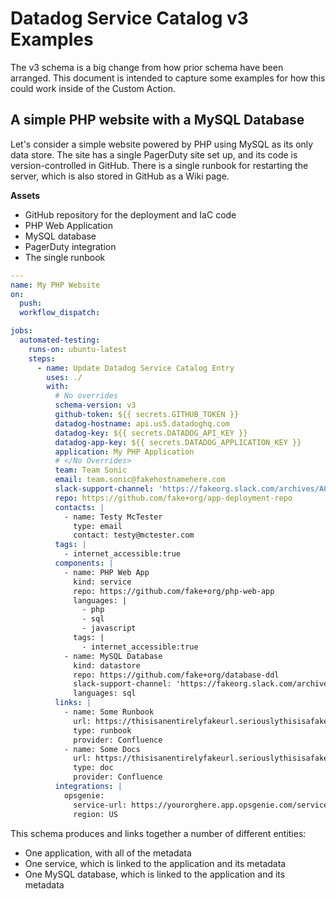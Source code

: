 # Datadog Service Catalog v3 Examples

The v3 schema is a big change from how prior schema have been arranged.
This document is intended to capture some examples for how this could work
inside of the Custom Action.

## A simple PHP website with a MySQL Database

Let's consider a simple website powered by PHP using MySQL as its only
data store. The site has a single PagerDuty site set up, and its code
is version-controlled in GitHub. There is a single runbook for restarting
the server, which is also stored in GitHub as a Wiki page.

**Assets**

- GitHub repository for the deployment and IaC code
- PHP Web Application
- MySQL database
- PagerDuty integration
- The single runbook

```yaml
---
name: My PHP Website
on:
  push:
  workflow_dispatch:

jobs:
  automated-testing:
    runs-on: ubuntu-latest
    steps:
      - name: Update Datadog Service Catalog Entry
        uses: ./
        with:
          # No overrides
          schema-version: v3
          github-token: ${{ secrets.GITHUB_TOKEN }}
          datadog-hostname: api.us5.datadoghq.com
          datadog-key: ${{ secrets.DATADOG_API_KEY }}
          datadog-app-key: ${{ secrets.DATADOG_APPLICATION_KEY }}
          application: My PHP Application
          # </No Overrides>
          team: Team Sonic
          email: team.sonic@fakehostnamehere.com
          slack-support-channel: 'https://fakeorg.slack.com/archives/A0000000000'
          repo: https://github.com/fake+org/app-deployment-repo
          contacts: |
            - name: Testy McTester
              type: email
              contact: testy@mctester.com
          tags: |
            - internet_accessible:true
          components: |
            - name: PHP Web App
              kind: service
              repo: https://github.com/fake+org/php-web-app
              languages: |
                - php
                - sql
                - javascript
              tags: |
                - internet_accessible:true
            - name: MySQL Database
              kind: datastore
              repo: https://github.com/fake+org/database-ddl
              slack-support-channel: 'https://fakeorg.slack.com/archives/A0000000008'
              languages: sql
          links: |
            - name: Some Runbook
              url: https://thisisanentirelyfakeurl.seriouslythisisafakehostname.com/runbook
              type: runbook
              provider: Confluence
            - name: Some Docs
              url: https://thisisanentirelyfakeurl.seriouslythisisafakehostname.com/docs
              type: doc
              provider: Confluence
          integrations: |
            opsgenie:
              service-url: https://yourorghere.app.opsgenie.com/service/00000000-0000-0000-0000-000000000000
              region: US
```

This schema produces and links together a number of different entities:

- One application, with all of the metadata
- One service, which is linked to the application and its metadata
- One MySQL database, which is linked to the application and its metadata
